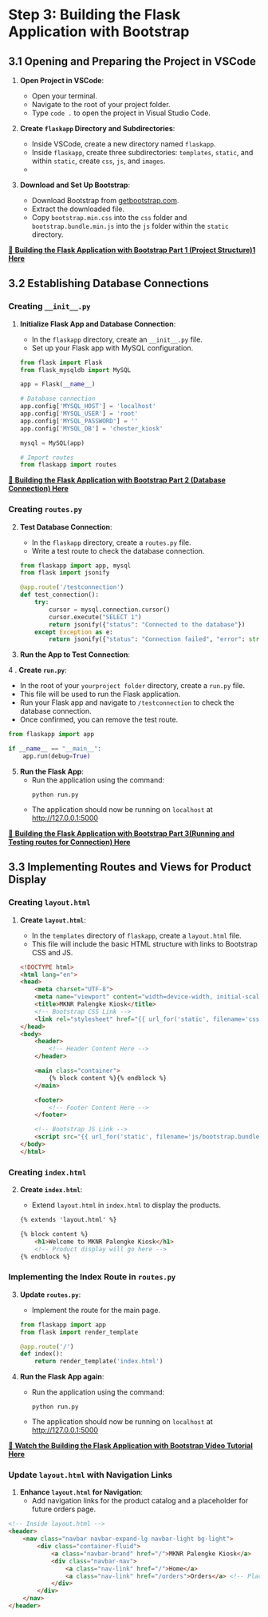 # Step 3: Building the Flask Application with Bootstrap

## 3.1 Opening and Preparing the Project in VSCode

1. **Open Project in VSCode**:
   - Open your terminal.
   - Navigate to the root of your project folder.
   - Type `code .` to open the project in Visual Studio Code.

2. **Create `flaskapp` Directory and Subdirectories**:
   - Inside VSCode, create a new directory named `flaskapp`.
   - Inside `flaskapp`, create three subdirectories: `templates`, `static`, and within `static`, create `css`, `js`, and `images`.
   - 
3. **Download and Set Up Bootstrap**:
   - Download Bootstrap from [getbootstrap.com](https://getbootstrap.com/docs/5.3/getting-started/download/).
   - Extract the downloaded file.
   - Copy `bootstrap.min.css` into the `css` folder and `bootstrap.bundle.min.js` into the `js` folder within the `static` directory.
     
[🎥 **Building the Flask Application with Bootstrap Part 1 (Project Structure)1 Here**](http://tinyurl.com/3352scrx)

## 3.2 Establishing Database Connections

### Creating `__init__.py`

1. **Initialize Flask App and Database Connection**:
   - In the `flaskapp` directory, create an `__init__.py` file.
   - Set up your Flask app with MySQL configuration.

   ```python
   from flask import Flask
   from flask_mysqldb import MySQL
   
   app = Flask(__name__)
   
   # Database connection
   app.config['MYSQL_HOST'] = 'localhost'
   app.config['MYSQL_USER'] = 'root'
   app.config['MYSQL_PASSWORD'] = ''
   app.config['MYSQL_DB'] = 'chester_kiosk'
   
   mysql = MySQL(app)
   
   # Import routes
   from flaskapp import routes

   ```
[🎥 **Building the Flask Application with Bootstrap Part 2 (Database Connection) Here**](http://tinyurl.com/muf2hb82)

### Creating `routes.py`

2. **Test Database Connection**:
   - In the `flaskapp` directory, create a `routes.py` file.
   - Write a test route to check the database connection.

   ```python
   from flaskapp import app, mysql
   from flask import jsonify
   
   @app.route('/testconnection')
   def test_connection():
       try:
           cursor = mysql.connection.cursor()
           cursor.execute("SELECT 1")
           return jsonify({"status": "Connected to the database"})
       except Exception as e:
           return jsonify({"status": "Connection failed", "error": str(e)})

   ```

3. **Run the App to Test Connection**:

4 . **Create `run.py`**:
   - In the root of your `yourproject folder` directory, create a `run.py` file.
   - This file will be used to run the Flask application.
   - Run your Flask app and navigate to `/testconnection` to check the database connection.
   - Once confirmed, you can remove the test route.
   ```python
   from flaskapp import app

   if __name__ == "__main__":
       app.run(debug=True)
   ```
5. **Run the Flask App**:
   - Run the application using the command:
     ```
     python run.py
     ```
   - The application should now be running on `localhost` at http://127.0.0.1:5000


[🎥 **Building the Flask Application with Bootstrap Part 3(Running and Testing routes for Connection) Here**](http://tinyurl.com/mwtdsd89)

## 3.3 Implementing Routes and Views for Product Display

### Creating `layout.html`

1. **Create `layout.html`**:
   - In the `templates` directory of `flaskapp`, create a `layout.html` file.
   - This file will include the basic HTML structure with links to Bootstrap CSS and JS.

   ```html
   <!DOCTYPE html>
   <html lang="en">
   <head>
       <meta charset="UTF-8">
       <meta name="viewport" content="width=device-width, initial-scale=1.0">
       <title>MKNR Palengke Kiosk</title>
       <!-- Bootstrap CSS Link -->
       <link rel="stylesheet" href="{{ url_for('static', filename='css/bootstrap.min.css') }}">
   </head>
   <body>
       <header>
           <!-- Header Content Here -->
       </header>

       <main class="container">
           {% block content %}{% endblock %}
       </main>

       <footer>
           <!-- Footer Content Here -->
       </footer>

       <!-- Bootstrap JS Link -->
       <script src="{{ url_for('static', filename='js/bootstrap.bundle.min.js') }}"></script>
   </body>
   </html>
   ```

### Creating `index.html`

2. **Create `index.html`**:
   - Extend `layout.html` in `index.html` to display the products.

   ```html
   {% extends 'layout.html' %}

   {% block content %}
       <h1>Welcome to MKNR Palengke Kiosk</h1>
       <!-- Product display will go here -->
   {% endblock %}
   ```

### Implementing the Index Route in `routes.py`

3. **Update `routes.py`**:
   - Implement the route for the main page.

   ```python
   from flaskapp import app
   from flask import render_template

   @app.route('/')
   def index():
       return render_template('index.html')
   ```
4. **Run the Flask App again**:
   - Run the application using the command:
     ```
     python run.py
     ```
   - The application should now be running on `localhost` at http://127.0.0.1:5000

[🎥 **Watch the Building the Flask Application with Bootstrap Video Tutorial Here**](https://www.example.com/video-tutorial)

### Update `layout.html` with Navigation Links

1. **Enhance `layout.html` for Navigation**:
   - Add navigation links for the product catalog and a placeholder for future orders page.

```html
<!-- Inside layout.html -->
<header>
    <nav class="navbar navbar-expand-lg navbar-light bg-light">
        <div class="container-fluid">
            <a class="navbar-brand" href="/">MKNR Palengke Kiosk</a>
            <div class="navbar-nav">
                <a class="nav-link" href="/">Home</a>
                <a class="nav-link" href="/orders">Orders</a> <!-- Placeholder -->
            </div>
        </div>
    </nav>
</header>
```
